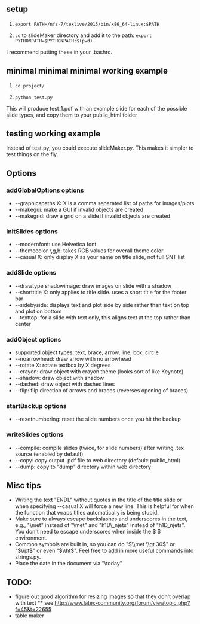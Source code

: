 ## setup
1) `export PATH=/nfs-7/texlive/2015/bin/x86_64-linux:$PATH`

2) `cd` to slideMaker directory and add it to the path: `export PYTHONPATH=$PYTHONPATH:$(pwd)`

I recommend putting these in your .bashrc.

## minimal minimal minimal working example
1) `cd project/`

2) `python test.py`

This will produce test_1.pdf with an example slide for each of the possible slide types, and copy them to your public_html folder

## testing working example
Instead of test.py, you could execute slideMaker.py. This makes it simpler to test things on the fly.

## Options
### addGlobalOptions options
  * --graphicspaths X: X is a comma separated list of paths for images/plots
  * --makegui: make a GUI if invalid objects are created
  * --makegrid: draw a grid on a slide if invalid objects are created

### initSlides options
  * --modernfont: use Helvetica font
  * --themecolor r,g,b: takes RGB values for overall theme color
  * --casual X: only display X as your name on title slide, not full SNT list

### addSlide options
  * --drawtype shadowimage: draw images on slide with a shadow
  * --shorttitle X: only applies to title slide. uses a short title for the footer bar
  * --sidebyside: displays text and plot side by side rather than text on top and plot on bottom
  * --texttop: for a slide with text only, this aligns text at the top rather than center

### addObject options
  * supported object types: text, brace, arrow, line, box, circle
  * --noarrowhead: draw arrow with no arrowhead
  * --rotate X: rotate textbox by X degrees
  * --crayon: draw object with crayon theme (looks sort of like Keynote)
  * --shadow: draw object with shadow
  * --dashed: draw object with dashed lines
  * --flip: flip direction of arrows and braces (reverses opening of braces)

### startBackup options
  * --resetnumbering: reset the slide numbers once you hit the backup

### writeSlides options
  * --compile: compile slides (twice, for slide numbers) after writing .tex source (enabled by default)
  * --copy: copy output .pdf file to web directory (default: public_html)
  * --dump: copy to "dump" directory within web directory

## Misc tips
  * Writing the text "ENDL" without quotes in the title of the title slide or when specifying --casual X will force
    a new line. This is helpful for when the function that wraps titles automatically is being stupid.
  * Make sure to always escape backslashes and underscores in the text, e.g., "\\met" instead of "\met" and
    "h1D\\_njets" instead of "h1D_njets". You don't need to escape underscores when inside the $ $ environment.
  * Common symbols are built in, so you can do "$\\met \\gt 30$" or "$\\pt$" or even "$\\ht$". Feel free to add in more useful 
    commands into strings.py.
  * Place the date in the document via "\\today"

## TODO:
  * figure out good algorithm for resizing images so that they don't overlap with text
  ** see http://www.latex-community.org/forum/viewtopic.php?f=45&t=22655
  * table maker
